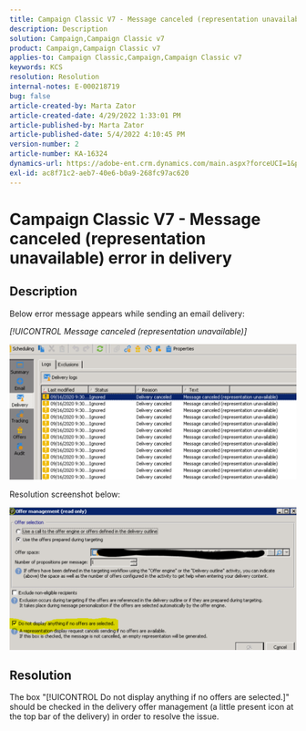 ```yaml
---
title: Campaign Classic V7 - Message canceled (representation unavailable) error in delivery
description: Description
solution: Campaign,Campaign Classic v7
product: Campaign,Campaign Classic v7
applies-to: Campaign Classic,Campaign,Campaign Classic v7
keywords: KCS
resolution: Resolution
internal-notes: E-000218719
bug: false
article-created-by: Marta Zator
article-created-date: 4/29/2022 1:33:01 PM
article-published-by: Marta Zator
article-published-date: 5/4/2022 4:10:45 PM
version-number: 2
article-number: KA-16324
dynamics-url: https://adobe-ent.crm.dynamics.com/main.aspx?forceUCI=1&pagetype=entityrecord&etn=knowledgearticle&id=deaa59df-c0c7-ec11-a7b6-0022480a1d64
exl-id: ac8f71c2-aeb7-40e6-b0a9-268fc97ac620
---
```

# Campaign Classic V7 - Message canceled (representation unavailable) error in delivery

## Description


Below error message appears while sending an email delivery:

*[!UICONTROL Message canceled (representation unavailable)]*

 ![](assets/___dfaa59df-c0c7-ec11-a7b6-0022480a1d64___.png)


 Resolution screenshot below: 


 ![](assets/___e1aa59df-c0c7-ec11-a7b6-0022480a1d64___.png)


## Resolution


The box "[!UICONTROL Do not display anything if no offers are selected.]" should be checked in the delivery offer management (a little present icon at the top bar of the delivery) in order to resolve the issue.
